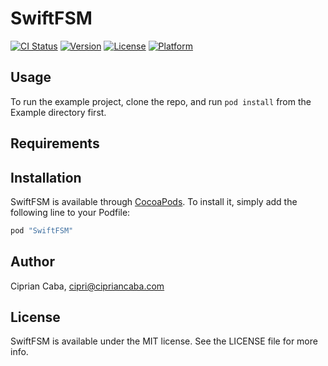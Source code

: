 # SwiftFSM

[![CI Status](http://img.shields.io/travis/cipriancaba/SwiftFSM.svg?style=flat)](https://travis-ci.org/cipriancaba/SwiftFSM)
[![Version](https://img.shields.io/cocoapods/v/SwiftFSM.svg?style=flat)](http://cocoapods.org/pods/SwiftFSM)
[![License](https://img.shields.io/cocoapods/l/SwiftFSM.svg?style=flat)](http://cocoapods.org/pods/SwiftFSM)
[![Platform](https://img.shields.io/cocoapods/p/SwiftFSM.svg?style=flat)](http://cocoapods.org/pods/SwiftFSM)

## Usage

To run the example project, clone the repo, and run `pod install` from the Example directory first.

## Requirements

## Installation

SwiftFSM is available through [CocoaPods](http://cocoapods.org). To install
it, simply add the following line to your Podfile:

```ruby
pod "SwiftFSM"
```

## Author

Ciprian Caba, cipri@cipriancaba.com

## License

SwiftFSM is available under the MIT license. See the LICENSE file for more info.
